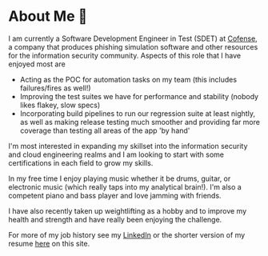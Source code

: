 # About Me :wave:

I am currently a Software Development Engineer in Test (SDET) at [Cofense](https://cofense.com/), a company that produces phishing simulation software and other resources for the information security community. Aspects of this role that I have enjoyed most are

* Acting as the POC for automation tasks on my team (this includes failures/fires as well!)
* Improving the test suites we have for performance and stability (nobody likes flakey, slow specs)
* Incorporating build pipelines to run our regression suite at least nightly, as well as making release testing much smoother and providing far more coverage than testing all areas of the app 'by hand'

I'm most interested in expanding my skillset into the information security and cloud engineering realms and I am looking to start with some certifications in each field to grow my skills.

In my free time I enjoy playing music whether it be drums, guitar, or electronic music (which really taps into my analytical brain!). I'm also a competent piano and bass player and love jamming with friends.

I have also recently taken up weightlifting as a hobby and to improve my health and strength and have really been enjoying the challenge.

For more of my job history see my [LinkedIn](https://www.linkedin.com/in/tbeede/) or the shorter version of my resume [here](https://tbeede.github.io/resume/) on this site.